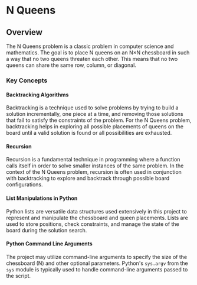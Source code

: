 # N Queens 

## Overview

The N Queens problem is a classic problem in computer science and mathematics. The goal is to place N queens on an N×N chessboard in such a way that no two queens threaten each other. This means that no two queens can share the same row, column, or diagonal.

### Key Concepts

#### Backtracking Algorithms

Backtracking is a technique used to solve problems by trying to build a solution incrementally, one piece at a time, and removing those solutions that fail to satisfy the constraints of the problem. For the N Queens problem, backtracking helps in exploring all possible placements of queens on the board until a valid solution is found or all possibilities are exhausted.

#### Recursion

Recursion is a fundamental technique in programming where a function calls itself in order to solve smaller instances of the same problem. In the context of the N Queens problem, recursion is often used in conjunction with backtracking to explore and backtrack through possible board configurations.

#### List Manipulations in Python

Python lists are versatile data structures used extensively in this project to represent and manipulate the chessboard and queen placements. Lists are used to store positions, check constraints, and manage the state of the board during the solution search.

#### Python Command Line Arguments

The project may utilize command-line arguments to specify the size of the chessboard (N) and other optional parameters. Python's `sys.argv` from the `sys` module is typically used to handle command-line arguments passed to the script.
